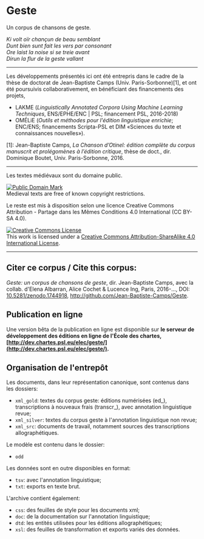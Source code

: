 # Geste

Un corpus de chansons de geste.

*Ki volt oïr chançun de beau semblant*  
*Dunt bien sunt fait les vers par consonant*  
*Ore laist la noise si se treie avant*  
*Dirun la flur de la geste vallant*

***

Les développements présentés ici ont été entrepris dans le cadre de la thèse de doctorat de Jean-Baptiste Camps (Univ. Paris-Sorbonne)\[1\], et ont été poursuivis collaborativement, en bénéficiant des financements des projets,

- LAKME (*Linguistically Annotated Corpora Using Machine Learning Techniques*, ENS/EPHE/ENC | PSL; financement PSL, 2016-2018) 
- OMÉLiE (*Outils et méthodes pour l'édition linguistique enrichie*; ENC/ENS; financements Scripta-PSL et DIM «Sciences du texte et connaissances nouvelles»).


\[1\]: Jean-Baptiste Camps,  _La Chanson d’Otinel: édition complète du corpus manuscrit et prolégomènes à l’édition critique_, thèse de doct., dir. Dominique Boutet, Univ. Paris-Sorbonne, 2016.

***

Les textes médiévaux sont du domaine public.
<p>
<a rel="license" href="http://creativecommons.org/publicdomain/mark/1.0/">
<img src="http://i.creativecommons.org/p/mark/1.0/88x31.png"
     style="border-style: none;" alt="Public Domain Mark" />
</a>
<br />
Medieval texts are free of known copyright restrictions.
</p>
     

Le reste est mis à disposition selon une licence Creative Commons Attribution - Partage dans les Mêmes Conditions 4.0 International (CC BY-SA 4.0).

<a rel="license" href="http://creativecommons.org/licenses/by-sa/4.0/"><img alt="Creative Commons License" style="border-width:0" src="https://i.creativecommons.org/l/by-sa/4.0/88x31.png" /></a><br />This work is licensed under a <a rel="license" href="http://creativecommons.org/licenses/by-sa/4.0/">Creative Commons Attribution-ShareAlike 4.0 International License</a>.

***

## Citer ce corpus / Cite this corpus:

_Geste: un corpus de chansons de geste_, dir. Jean-Baptiste Camps, avec la collab. d'Elena Albarran, Alice Cochet & Lucence Ing, Paris, 2016-…, DOI: [10.5281/zenodo.1744918](https://doi.org/10.5281/zenodo.1744918), <a href="http://github.com/Jean-Baptiste-Camps/Geste">http://github.com/Jean-Baptiste-Camps/Geste</a>.

## Publication en ligne

Une version bêta de la publication en ligne est disponible sur **le serveur de développement des éditions en ligne de l'École des chartes, [http://dev.chartes.psl.eu/elec/geste/](http://dev.chartes.psl.eu/elec/geste/).**

## Organisation de l'entrepôt

Les documents, dans leur représentation canonique, sont contenus dans les dossiers:

- `xml_gold`: textes du corpus geste: éditions numérisées (ed\_), transcriptions à nouveaux frais (transcr\_), avec annotation linguistique revue;
- `xml_silver`: textes du corpus geste à l'annotation linguistique non revue;
- `xml_src`: documents de travail, notamment sources des transcriptions allographétiques.

Le modèle est contenu dans le dossier:

- `odd`

Les données sont en outre disponibles en format:

- `tsv`: avec l'annotation linguistique;
- `txt`: exports en texte brut.

L'archive contient également:

- `css`: des feuilles de style pour les documents xml;
- `doc`: de la documentation sur l'annotation linguistique;
- `dtd`: les entités utilisées pour les éditions allographétiques;
- `xsl`: des feuilles de transformation et exports variés des données.




